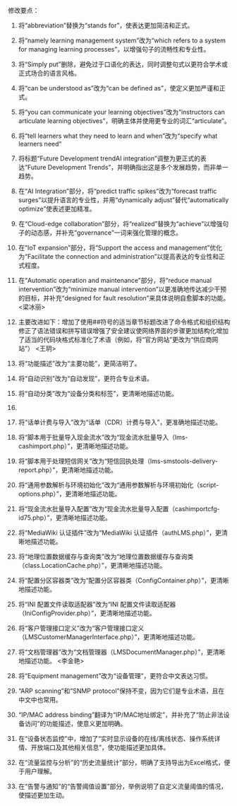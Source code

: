 修改要点：  
1. 将“abbreviation”替换为“stands for”，使表达更加简洁和正式。  
2. 将“namely learning management system”改为“which refers to a system for managing learning processes”，以增强句子的流畅性和专业性。  
3. 将“Simply put”删除，避免过于口语化的表达，同时调整句式以更符合学术或正式场合的语言风格。  
4. 将“can be understood as”改为“can be defined as”，使定义更加严谨和正式。  
5. 将“you can communicate your learning objectives”改为“instructors can articulate learning objectives”，明确主体并使用更专业的词汇“articulate”。  
6. 将“tell learners what they need to learn and when”改为“specify what learners need“
7. 将标题“Future Development trendAI integration”调整为更正式的表达“Future Development Trends”，并明确指出这是多个发展趋势，而非单一趋势。  
8.  在“AI Integration”部分，将“predict traffic spikes”改为“forecast traffic surges”以提升语言的专业性，并用“dynamically adjust”替代“automatically optimize”使表述更加精准。  
9. 在“Cloud-edge collaboration”部分，将“realized”替换为“achieve”以增强句子的动态感，并补充“governance”一词来强化管理的概念。  
10. 在“IoT expansion”部分，将“Support the access and management”优化为“Facilitate the connection and administration”以提高表达的专业性和正式程度。  
11. 在“Automatic operation and maintenance”部分，将“reduce manual intervention”改为“minimize manual intervention”以更准确地传达减少干预的目标，并补充“designed for fault resolution”来具体说明自愈脚本的功能。
<梁冰丽>


12. 主要改进如下：增加了使用##符号的适当章节标题改进了命令格式和组织结构修正了语法错误和拼写错误增强了安全建议使网络界面的步骤更加结构化增加了适当的代码块格式标准化了术语（例如，将“官方网站”更改为“供应商网站”） 
<王玥>

13. 将“功能描述”改为“主要功能”，更简洁明了。
14. 将“自动识别”改为“自动发现”，更符合专业术语。
15. 将“自动分类”改为“设备分类和标签”，更清晰地描述功能。
16. 
17. 将“话单计费与导入”改为“话单（CDR）计费与导入”，更准确地描述功能。
18. 将“脚本用于批量导入现金流水”改为“现金流水批量导入（lms-cashimport.php）”，更清晰地描述功能。
19. 将“脚本用于处理短信网关”改为“短信回执处理（lms-smstools-delivery-report.php）”，更清晰地描述功能。
20. 将“通用参数解析与环境初始化”改为“通用参数解析与环境初始化（script-options.php）”，更清晰地描述功能。
21. 将“现金流水批量导入配置”改为“现金流水批量导入配置（cashimportcfg-id75.php）”，更清晰地描述功能。
22. 将“MediaWiki 认证插件”改为“MediaWiki 认证插件（authLMS.php）”，更清晰地描述功能。
23. 将“地理位置数据缓存与查询类”改为“地理位置数据缓存与查询类（class.LocationCache.php）”，更清晰地描述功能。
24. 将“配置分区容器类”改为“配置分区容器类（ConfigContainer.php）”，更清晰地描述功能。
25. 将“INI 配置文件读取适配器”改为“INI 配置文件读取适配器（IniConfigProvider.php）”，更清晰地描述功能。
26. 将“客户管理接口定义”改为“客户管理接口定义（LMSCustomerManagerInterface.php）”，更清晰地描述功能。
27. 将“文档管理器”改为“文档管理器（LMSDocumentManager.php）”，更清晰地描述功能。
<李金艳>

28. 将“Equipment management”改为“设备管理”，更符合中文表达习惯。
29. “ARP scanning”和“SNMP protocol”保持不变，因为它们是专业术语，且在中文中也常用。
30. “IP/MAC address binding”翻译为“IP/MAC地址绑定”，并补充了“防止非法设备访问”的功能描述，使意义更加明确。
31. 在“设备状态监控”中，增加了“实时显示设备的在线/离线状态、操作系统详情、开放端口及其他相关信息”，使功能描述更加具体。
32. 在“流量监控与分析”的“历史流量统计”部分，明确了支持导出为Excel格式，便于用户理解。
33. 在“告警与通知”的“告警阈值设置”部分，举例说明了自定义流量阈值的情况，使描述更加生动。